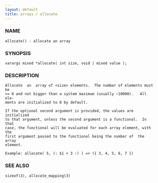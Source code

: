 ```yaml
---
layout: default
title: arrays / allocate
---
```


### NAME

    allocate() - allocate an array

### SYNOPSIS

    varargs mixed *allocate( int size, void | mixed value );

### DESCRIPTION

    Allocate  an  array of <size> elements.  The number of elements must be
    >= 0 and not bigger than a system maximum (usually ~10000).   All  ele‐
    ments are initialized to 0 by default.

    If the optional second argument is provided, the values are initialized
    to that argument, unless the second argument is a functional.  In  that
    case, the functional will be evaluated for each array element, with the
    first argument passed to the functional being the number of  the  array
    element.

    Example: allocate( 5, (: $1 + 3 :) ) => ({ 3, 4, 5, 6, 7 })

### SEE ALSO

    sizeof(3), allocate_mapping(3)

